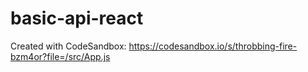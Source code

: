 # basic-api-react
Created with CodeSandbox: https://codesandbox.io/s/throbbing-fire-bzm4or?file=/src/App.js
